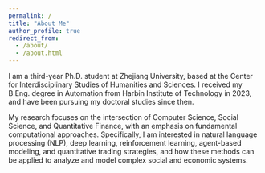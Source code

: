 ```yaml
---
permalink: /
title: "About Me"
author_profile: true
redirect_from: 
  - /about/
  - /about.html
---
```


I am a third-year Ph.D. student at Zhejiang University, based at the Center for Interdisciplinary Studies of Humanities and Sciences. I received my B.Eng. degree in Automation from Harbin Institute of Technology in 2023, and have been pursuing my doctoral studies since then.

My research focuses on the intersection of Computer Science, Social Science, and Quantitative Finance, with an emphasis on fundamental computational approaches. Specifically, I am interested in natural language processing (NLP), deep learning, reinforcement learning, agent-based modeling, and quantitative trading strategies, and how these methods can be applied to analyze and model complex social and economic systems.
